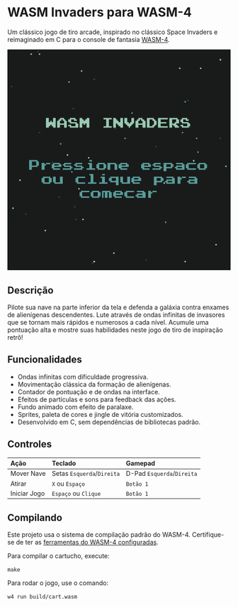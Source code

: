 # WASM Invaders para WASM-4

Um clássico jogo de tiro arcade, inspirado no clássico Space Invaders e reimaginado em C para o console de fantasia [WASM-4](https://wasm4.org).

![Gameplay Screenshot](gameplay.png)


## Descrição

Pilote sua nave na parte inferior da tela e defenda a galáxia contra enxames de alienígenas descendentes. Lute através de ondas infinitas de invasores que se tornam mais rápidos e numerosos a cada nível. Acumule uma pontuação alta e mostre suas habilidades neste jogo de tiro de inspiração retrô!

## Funcionalidades

-   Ondas infinitas com dificuldade progressiva.
-   Movimentação clássica da formação de alienígenas.
-   Contador de pontuação e de ondas na interface.
-   Efeitos de partículas e sons para feedback das ações.
-   Fundo animado com efeito de paralaxe.
-   Sprites, paleta de cores e jingle de vitória customizados.
-   Desenvolvido em C, sem dependências de bibliotecas padrão.

## Controles

| Ação          | Teclado                | Gamepad            |
| :------------ | :--------------------- | :----------------- |
| Mover Nave    | Setas `Esquerda`/`Direita` | D-Pad `Esquerda`/`Direita` |
| Atirar        | `X` ou `Espaço`        | `Botão 1`          |
| Iniciar Jogo  | `Espaço` ou `Clique`   | `Botão 1`          |

## Compilando

Este projeto usa o sistema de compilação padrão do WASM-4. Certifique-se de ter as [ferramentas do WASM-4 configuradas](https://wasm4.org/docs/getting-started/setup?code-lang=c#quickstart).

Para compilar o cartucho, execute:

```shell
make
```

Para rodar o jogo, use o comando:

```shell
w4 run build/cart.wasm
```
